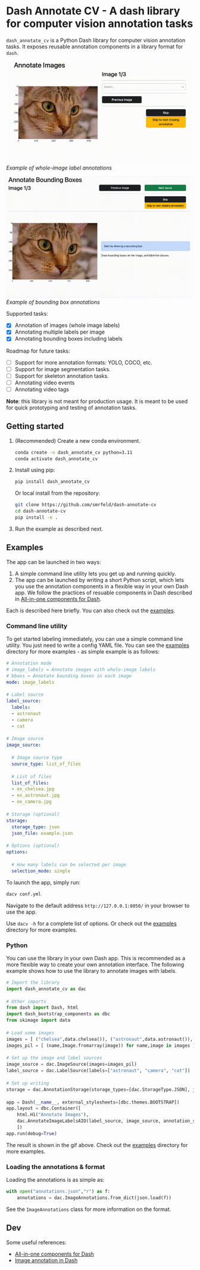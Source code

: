 # Dash Annotate CV - A dash library for computer vision annotation tasks

`dash_annotate_cv` is a Python Dash library for computer vision annotation tasks. It exposes reusable annotation components in a library format for `dash`.

![](readme_gif_image_labels.gif)
*Example of whole-image label annotations*

![](readme_gif_bboxs.gif)
*Example of bounding box annotations*

Supported tasks:
- [x] Annotation of images (whole image labels)
- [x] Annotating multiple labels per image
- [x] Annotating bounding boxes including labels

Roadmap for future tasks:
- [ ] Support for more annotation formats: YOLO, COCO, etc.
- [ ] Support for image segmentation tasks.
- [ ] Support for skeleton annotation tasks.
- [ ] Annotating video events
- [ ] Annotating video tags

**Note**: this library is not meant for production usage. It is meant to be used for quick prototyping and testing of annotation tasks.

## Getting started

1. (Recommended) Create a new conda environment.

    ```bash
    conda create -n dash_annotate_cv python=3.11
    conda activate dash_annotate_cv
    ```

2. Install using pip:

    ```bash
    pip install dash_annotate_cv
    ```

    Or local install from the repository:

    ```bash
    git clone https://github.com/smrfeld/dash-annotate-cv 
    cd dash-annotate-cv
    pip install -e .
    ```

3. Run the example as described next.

## Examples

The app can be launched in two ways:
1. A simple command line utility lets you get up and running quickly.
2. The app can be launched by writing a short Python script, which lets you use the annotation components in a flexible way in your own Dash app. We follow the practices of resuable components in Dash described in [All-in-one components for Dash](https://dash.plotly.com/all-in-one-components).

Each is described here briefly. You can also check out the [examples](examples).

### Command line utility

To get started labeling immediately, you can use a simple command line utility. You just need to write a config YAML file. You can see the [examples](examples) directory for more examples - as simple example is as follows:

```yaml
# Annotation mode
# image_labels = Annotate images with whole-image labels
# bboxs = Annotate bounding boxes in each image
mode: image_labels

# Label source
label_source:
  labels:
  - astronaut
  - camera
  - cat

# Image source
image_source:

  # Image source type
  source_type: list_of_files

  # List of files
  list_of_files:
  - ex_chelsea.jpg
  - ex_astronaut.jpg
  - ex_camera.jpg

# Storage (optional)
storage:
  storage_type: json
  json_file: example.json

# Options (optional)
options:

  # How many labels can be selected per image
  selection_mode: single
```

To launch the app, simply run:

```bash
dacv conf.yml
```

Navigate to the default address `http://127.0.0.1:8050/` in your browser to use the app.

Use `dacv -h` for a complete list of options. Or check out the [examples](examples) directory for more examples.

### Python

You can use the library in your own Dash app. This is recommended as a more flexible way to create your own annotation interface. The following example shows how to use the library to annotate images with labels.

```python
# Import the library
import dash_annotate_cv as dac

# Other imports
from dash import Dash, html
import dash_bootstrap_components as dbc
from skimage import data

# Load some images
images = [ ("chelsea",data.chelsea()), ("astronaut",data.astronaut()), ("camera",data.camera()) ] # type: ignore
images_pil = [ (name,Image.fromarray(image)) for name,image in images ]

# Set up the image and label sources
image_source = dac.ImageSource(images=images_pil)
label_source = dac.LabelSource(labels=["astronaut", "camera", "cat"])

# Set up writing
storage = dac.AnnotationStorage(storage_types=[dac.StorageType.JSON], json_file="annotations.json")

app = Dash(__name__, external_stylesheets=[dbc.themes.BOOTSTRAP])
app.layout = dbc.Container([
    html.H1("Annotate Images"),
    dac.AnnotateImageLabelsAIO(label_source, image_source, annotation_storage=storage)
    ])
app.run(debug=True)
```

The result is shown in the gif above. Check out the [examples](examples) directory for more examples.

### Loading the annotations & format

Loading the annotations is as simple as:

```python
with open("annotations.json","r") as f:
    annotations = dac.ImageAnnotations.from_dict(json.load(f))
```

See the `ImageAnnotations` class for more information on the format.

## Dev

Some useful references:

* [All-in-one components for Dash](https://dash.plotly.com/all-in-one-components)
* [Image annotation in Dash](https://dash.plotly.com/annotations)